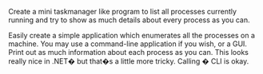 Create a mini taskmanager like program to list all processes currently running and try to show as much details about every process as you can.

Easily create a simple application which enumerates all the processes on a machine. You may use a command-line application if you wish, or a GUI. Print out as much information about each process as you can.
This looks really nice in .NET� but that�s a little more tricky.
Calling � CLI is okay.

